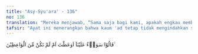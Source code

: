 ```yaml
---
title: "Asy-Syu'ara' - 136"
no: 136
translation: "Mereka menjawab, “Sama saja bagi kami, apakah engkau memberi nasihat atau tidak memberi nasihat,"
tafsir: "Ayat ini menerangkan bahwa kaum 'ad tetap tidak mengindahkan seruan Nabi Hud, bahkan mereka berkata, \"Menurut pendapat kami sama saja engkau berikan peringatan atau tidak, kami tetap pada pendirian kami. Kami tidak mau lagi mendengar kata-katamu, dan tidak akan mundur sedikit pun dari pendirian kami.\""
---
```


قَالُوْا سَوَاۤءٌ عَلَيْنَآ اَوَعَظْتَ اَمْ لَمْ تَكُنْ مِّنَ الْوَاعِظِيْنَ ۙ 
